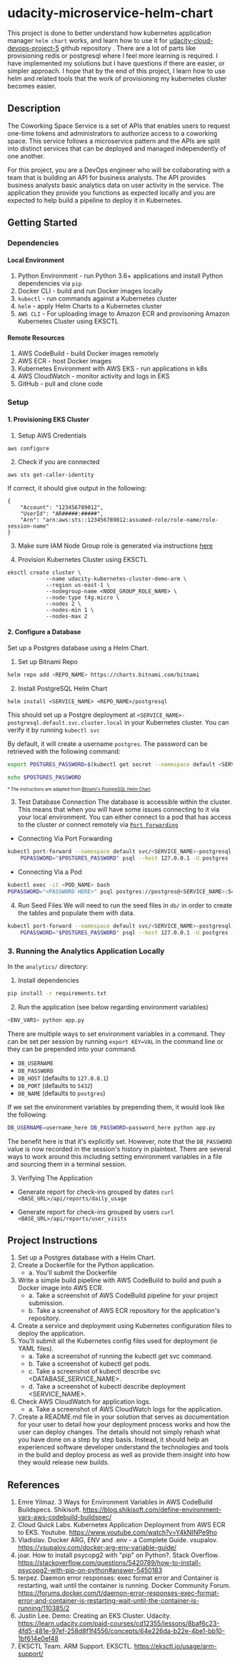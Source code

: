# udacity-microservice-helm-chart

This project is done to better understand how kubernetes application manager `helm chart` works, and learn how to use it for [udacity-cloud-devops-project-5](https://github.com/hyungmogu/udacity-cloud-devops-project-5) github repository . There are a lot of parts like provisioning redis or postgresql where I feel more learning is required. I have implemented my solutions but I have questions if there are easier, or simpler approach. I hope that by the end of this project, I learn how to use helm and related tools that the work of provisioning my kubernetes cluster becomes easier.

## Description

The Coworking Space Service is a set of APIs that enables users to request one-time tokens and administrators to authorize access to a coworking space. This service follows a microservice pattern and the APIs are split into distinct services that can be deployed and managed independently of one another.

For this project, you are a DevOps engineer who will be collaborating with a team that is building an API for business analysts. The API provides business analysts basic analytics data on user activity in the service. The application they provide you functions as expected locally and you are expected to help build a pipeline to deploy it in Kubernetes.

## Getting Started

### Dependencies
#### Local Environment
1. Python Environment - run Python 3.6+ applications and install Python dependencies via `pip`
2. Docker CLI - build and run Docker images locally
3. `kubectl` - run commands against a Kubernetes cluster
4. `helm` - apply Helm Charts to a Kubernetes cluster
5. `AWS CLI` - For uploading image to Amazon ECR and provisoning Amazon Kubernetes Cluster using EKSCTL

#### Remote Resources
1. AWS CodeBuild - build Docker images remotely
2. AWS ECR - host Docker images
3. Kubernetes Environment with AWS EKS - run applications in k8s
4. AWS CloudWatch - monitor activity and logs in EKS
5. GitHub - pull and clone code

### Setup
#### 1. Provisioning EKS Cluster

1. Setup AWS Credentials

```
aws configure
```

2. Check if you are connected

```
aws sts get-caller-identity
```

If correct, it should give output in the following:

```
{
    "Account": "123456789012",
    "UserId": "AR#####:#####",
    "Arn": "arn:aws:sts::123456789012:assumed-role/role-name/role-session-name"
}
```

3. Make sure IAM Node Group role is generated via instructions [here](https://docs.aws.amazon.com/eks/latest/userguide/create-node-role.html#create-worker-node-role)

4. Provision Kubernetes Cluster using EKSCTL

```
eksctl create cluster \
            --name udacity-kubernetes-cluster-demo-arm \
            --region us-east-1 \
            --nodegroup-name <NODE_GROUP_ROLE_NAME> \
            --node-type t4g.micro \
            --nodes 2 \
            --nodes-min 1 \
            --nodes-max 2
```

#### 2. Configure a Database
Set up a Postgres database using a Helm Chart.

1. Set up Bitnami Repo
```bash
helm repo add <REPO_NAME> https://charts.bitnami.com/bitnami
```

2. Install PostgreSQL Helm Chart
```
helm install <SERVICE_NAME> <REPO_NAME>/postgresql
```

This should set up a Postgre deployment at `<SERVICE_NAME>-postgresql.default.svc.cluster.local` in your Kubernetes cluster. You can verify it by running `kubectl svc`

By default, it will create a username `postgres`. The password can be retrieved with the following command:
```bash
export POSTGRES_PASSWORD=$(kubectl get secret --namespace default <SERVICE_NAME>-postgresql -o jsonpath="{.data.postgres-password}" | base64 -d)

echo $POSTGRES_PASSWORD
```

<sup><sub>* The instructions are adapted from [Bitnami's PostgreSQL Helm Chart](https://artifacthub.io/packages/helm/bitnami/postgresql).</sub></sup>

3. Test Database Connection
The database is accessible within the cluster. This means that when you will have some issues connecting to it via your local environment. You can either connect to a pod that has access to the cluster _or_ connect remotely via [`Port Forwarding`](https://kubernetes.io/docs/tasks/access-application-cluster/port-forward-access-application-cluster/)

* Connecting Via Port Forwarding
```bash
kubectl port-forward --namespace default svc/<SERVICE_NAME>-postgresql 5432:5432 &
    PGPASSWORD="$POSTGRES_PASSWORD" psql --host 127.0.0.1 -U postgres -d postgres -p 5432
```

* Connecting Via a Pod
```bash
kubectl exec -it <POD_NAME> bash
PGPASSWORD="<PASSWORD HERE>" psql postgres://postgres@<SERVICE_NAME>:5432/postgres -c <COMMAND_HERE>
```

4. Run Seed Files
We will need to run the seed files in `db/` in order to create the tables and populate them with data.

```bash
kubectl port-forward --namespace default svc/<SERVICE_NAME>-postgresql 5432:5432 &
    PGPASSWORD="$POSTGRES_PASSWORD" psql --host 127.0.0.1 -U postgres -d postgres -p 5432 < <FILE_NAME.sql>
```

### 3. Running the Analytics Application Locally
In the `analytics/` directory:

1. Install dependencies
```bash
pip install -r requirements.txt
```
2. Run the application (see below regarding environment variables)
```bash
<ENV_VARS> python app.py
```

There are multiple ways to set environment variables in a command. They can be set per session by running `export KEY=VAL` in the command line or they can be prepended into your command.

* `DB_USERNAME`
* `DB_PASSWORD`
* `DB_HOST` (defaults to `127.0.0.1`)
* `DB_PORT` (defaults to `5432`)
* `DB_NAME` (defaults to `postgres`)

If we set the environment variables by prepending them, it would look like the following:
```bash
DB_USERNAME=username_here DB_PASSWORD=password_here python app.py
```
The benefit here is that it's explicitly set. However, note that the `DB_PASSWORD` value is now recorded in the session's history in plaintext. There are several ways to work around this including setting environment variables in a file and sourcing them in a terminal session.

3. Verifying The Application
* Generate report for check-ins grouped by dates
`curl <BASE_URL>/api/reports/daily_usage`

* Generate report for check-ins grouped by users
`curl <BASE_URL>/api/reports/user_visits`

## Project Instructions
1. Set up a Postgres database with a Helm Chart.
2. Create a Dockerfile for the Python application.
    - a. You'll submit the Dockerfile
3. Write a simple build pipeline with AWS CodeBuild to build and push a Docker image into AWS ECR.
    - a. Take a screenshot of AWS CodeBuild pipeline for your project submission.
    - b. Take a screenshot of AWS ECR repository for the application's repository.
4. Create a service and deployment using Kubernetes configuration files to deploy the application.
5. You'll submit all the Kubernetes config files used for deployment (ie YAML files).
    - a. Take a screenshot of running the kubectl get svc command.
    - b. Take a screenshot of kubectl get pods.
    - c. Take a screenshot of kubectl describe svc <DATABASE_SERVICE_NAME>.
    - d. Take a screenshot of kubectl describe deployment <SERVICE_NAME>.
6. Check AWS CloudWatch for application logs.
    - a. Take a screenshot of AWS CloudWatch logs for the application.
7. Create a README.md file in your solution that serves as documentation for your user to detail how your deployment process works and how the user can deploy changes. The details should not simply rehash what you have done on a step by step basis. Instead, it should help an experienced software developer understand the technologies and tools in the build and deploy process as well as provide them insight into how they would release new builds.


## References

1. Emre Yilmaz. 3 Ways for Environment Variables in AWS CodeBuild Buildspecs. Shikisoft. https://blog.shikisoft.com/define-environment-vars-aws-codebuild-buildspec/
2. Cloud Quick Labs. Kubernetes Application Deployment from AWS ECR to EKS. Youtube. https://www.youtube.com/watch?v=Y4kNINPe9ho
3. Vladislav. Docker ARG, ENV and .env - a Complete Guide. vsupalov. https://vsupalov.com/docker-arg-env-variable-guide/
4. joar. How to install psycopg2 with "pip" on Python?. Stack Overflow. https://stackoverflow.com/questions/5420789/how-to-install-psycopg2-with-pip-on-python#answer-5450183
5. terpez. Daemon error responses: exec format error and Container is restarting, wait until the container is running. Docker Community Forum. https://forums.docker.com/t/daemon-error-responses-exec-format-error-and-container-is-restarting-wait-until-the-container-is-running/110385/2
6. Justin Lee. Demo: Creating an EKS Cluster. Udacity. https://learn.udacity.com/paid-courses/cd12355/lessons/8baf6c23-4fd5-481e-97ef-258d8f1f4556/concepts/64e226da-b22e-4be1-bb10-1bf614e0ef48
7. EKSCTL Team. ARM Support. EKSCTL. https://eksctl.io/usage/arm-support/